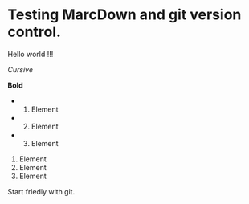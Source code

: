 # Testing MarcDown and git version control.

Hello world !!!

*Cursive*

**Bold**

* 1. Element
* 2. Element
* 3. Element

1. Element
2. Element
3. Element

Start friedly with git.